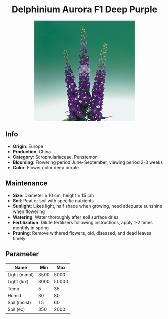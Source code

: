 <h1 align='center'>Delphinium Aurora F1 Deep Purple</h1>
<p align="center">
    <img 
        align='center'
        width='320'
        src="../images/delphinium aurora f1 deep purple.png" 
        alt='Delphinium Aurora F1 Deep Purple' />
</p>

## Info

 - **Origin**: Europe
 - **Production**: China
 - **Category**: Scrophulariaceae, Penstemon
 - **Blooming**: Flowering period June-September, viewing period 2-3 weeks
 - **Color**: Flower color deep purple

## Maintenance

 - **Size**: Diameter ≥ 10 cm, height ≥ 15 cm
 - **Soil**: Peat or soil with specific nutrients
 - **Sunlight**: Likes light, half shade when growing, need adequate sunshine when flowering
 - **Watering**: Water thoroughly after soil surface dries
 - **Fertilization**: Dilute fertilizers following instructions,  apply 1-2 times monthly in spring
 - **Pruning**: Remove withered flowers, old, diseased, and dead leaves timely

## Parameter

| Name         | Min  | Max   |
|--------------|------|-------|
| Light (mmol) | 3500 | 5000  |
| Light (lux)  | 3000 | 50000 |
| Temp         | 5    | 35    |
| Humid        | 30   | 80    |
| Soil (moist) | 15   | 60    |
| Soil (ec)    | 350  | 2000  |